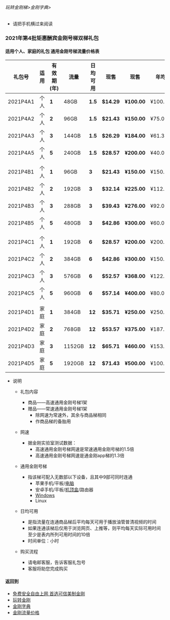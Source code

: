 ###### 玩转金刚梯>金刚字典>

- 请把手机横过来阅读

### 2021年第4批钜惠酬宾金刚号梯双梯礼包
#### 适用个人、家庭的礼包 通用金刚号梯流量价格表

|礼包号|适用|有效期(年) |流量 |日均可用|现售|现售|年均  |月均  |原价|限售礼包（个）|
|-------|-|------|-------|--------------|------|-------|-----|-----|-|-|
|2021P4A1  | 个人 | <strong> 1	|48GB	| <strong> 1.5 	 | <strong> $14.29	| <strong> ¥100.00 	 | ¥100.00	| ¥8.33 	 |$21.60 	|备货中 |																
|2021P4A2  | 个人 | <strong> 2	|96GB	| <strong> 1.5 	 | <strong> $21.43	| <strong> ¥150.00 	 | ¥75.00	| ¥6.25 	 |$43.20	|备货中 |																
|2021P4A3  | 个人 | <strong> 3	|144GB	| <strong> 1.5 	 | <strong> $26.29	| <strong> ¥184.00 	 | ¥61.33	| ¥5.11 	 |$64.80 	|备货中 |																
|2021P4A5  | 个人 | <strong> 5	|240GB	| <strong> 1.5 	 | <strong> $28.57	| <strong> ¥200.00 	 | ¥40.00	| ¥3.33 	 |$108.00	|备货中 |																
||||||||||
|2021P4B1  | 个人 | <strong> 1	|96GB	| <strong> 3 	 | <strong> $21.43	| <strong> ¥150.00	 | ¥150.00	| ¥12.50	| $32.40   | 10,000 |																
|2021P4B2  | 个人 | <strong> 2	|192GB	| <strong> 3 	 | <strong> $32.14	| <strong> ¥225.00 	 | ¥112.50	| ¥9.38		| $64.80   | 10,000 |																
|2021P4B3  | 个人 | <strong> 3	|288GB	| <strong> 3 	 | <strong> $39.43	| <strong> ¥276.00 	 | ¥92.00	| ¥7.67 	| $97.20   | 10,000 |																
|2021P4B5  | 个人 | <strong> 5	|480GB	| <strong> 3 	 | <strong> $42.86	| <strong> ¥300.00 	 | ¥60.00	| ¥5.00 	| $162.00  | 10,000 |																
||||||||||
|2021P4C1  | 个人 | <strong> 1	|192GB	| <strong> 6 	 | <strong> $28.57	| <strong> ¥200.00 	 | ¥200.00	| ¥16.67	| $48.60   | 10,000 |																
|2021P4C2  | 个人 | <strong> 2	|384GB	| <strong> 6 	 | <strong> $42.86	| <strong> ¥300.00 	 | ¥150.00	| ¥12.50	| $97.20   | 10,000 |																
|2021P4C3  | 个人 | <strong> 3	|576GB	| <strong> 6 	 | <strong> $52.57	| <strong> ¥368.00 	 | ¥122.67	| ¥10.22	| $145.80  | 10,000 |																
|2021P4C5  | 个人 | <strong> 5	|960GB	| <strong> 6 	 | <strong> $57.14	| <strong> ¥400.00	 | ¥80.00	| ¥6.67 	| $243.00  | 10,000 |																
||||||||||
|2021P4D1  | 家庭 | <strong> 1	|384GB	| <strong> 12 	 | <strong> $35.71	| <strong> ¥250.00 	 | ¥250.00	| ¥20.83	| $72.90   | 10,000 |																
|2021P4D2  | 家庭 | <strong> 2	|768GB	| <strong> 12 	 | <strong> $53.57	| <strong> ¥375.00 	 | ¥187.50	| ¥15.63	| $145.80  | 10,000 |																
|2021P4D3  | 家庭 | <strong> 3	|1152GB	| <strong> 12 	 | <strong> $65.71	| <strong> ¥460.00 	 | ¥153.33	| ¥12.78	| $218.70  | 10,000 |																
|2021P4D5  | 家庭 | <strong> 5	|1920GB	| <strong> 12 	 | <strong> $71.43	| <strong> ¥500.00	 | ¥100.00	| ¥8.33 	| $364.50  | 10,000 |																


- 说明
  - 礼包内容
    - 商品——高速通用金刚号梯1架
    - 赠品——常速通用金刚号梯1架
      - 除网速为常速外，其余与商品梯相同
      - 作商品梯的备胎用

  - 网速
    - 据金刚实验室测试数据：
      - 高速通用金刚号梯网速是常速通用金刚号梯的1.5倍
      - 高速通用金刚号梯网速是通金刚app梯的1.3倍

  - 通用金刚号梯
    - 指该梯可配入无数部以下设备，且其中9部可同时连通
      - 苹果手机/平板/[电脑](https://github.com/a2zitpro/web/blob/master/LadderFree/Apple/MacOS/KKLadderKKID/KKLadderKKIDConfigure.md)
      - 安卓手机/平板/[机顶盒](https://github.com/a2zitpro/web/blob/master/LadderFree/Android/TVBox/KKLadderKKID/KKLadderKKIDConfigure.md)/路由器
      - [Windows](https://github.com/a2zitpro/web/blob/master/LadderFree/Windows/WinAllVersion/KKLadderAPP/KKLadderAPPConfigure.md)
      - Linux

  - 日均可用
    - 是指流量在连通商品梯后平均每天可用于播放油管普清视频的时间
    - 如果连通该梯后仅用于浏览网页、上推等，则平均每天实际可用时间至少是表内所列可用时间的10倍
    - 时间单位：小时

  - 购买流程
    - 请电邮客服，告诉客服礼包号
    - 客服将助您完成购买

#### 返回到
- [免费安全自由上网 首选可信美制金刚](https://github.com/a2zitpro/web/blob/master/%E5%BE%80%E5%90%8E%E7%BF%BB.md)
- [玩转金刚](https://github.com/a2zitpro/web/blob/master/LadderFree/A.md)
- [金刚字典](https://github.com/a2zitpro/web/blob/master/LadderFree/kkDictionary/KKDictionary.md)
- [金刚流量价格](https://github.com/a2zitpro/web/blob/master/LadderFree/kkDictionary/Price/KKDTPrice.md)

